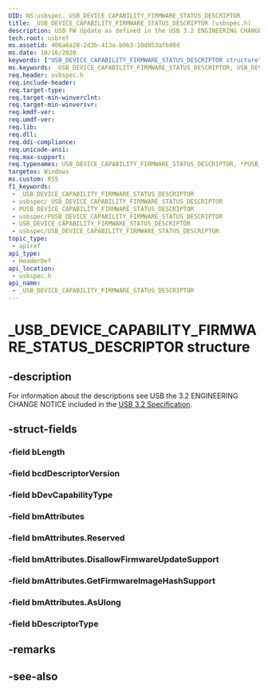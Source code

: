 ```yaml
---
UID: NS:usbspec._USB_DEVICE_CAPABILITY_FIRMWARE_STATUS_DESCRIPTOR
title: _USB_DEVICE_CAPABILITY_FIRMWARE_STATUS_DESCRIPTOR (usbspec.h)
description: USB FW Update as defined in the USB 3.2 ENGINEERING CHANGE NOTICE.
tech.root: usbref
ms.assetid: 406a6a28-2d3b-413a-b9b3-10d053afb80d
ms.date: 10/16/2020
keywords: ["USB_DEVICE_CAPABILITY_FIRMWARE_STATUS_DESCRIPTOR structure"]
ms.keywords: _USB_DEVICE_CAPABILITY_FIRMWARE_STATUS_DESCRIPTOR, USB_DEVICE_CAPABILITY_FIRMWARE_STATUS_DESCRIPTOR, *PUSB_DEVICE_CAPABILITY_FIRMWARE_STATUS_DESCRIPTOR,
req.header: usbspec.h
req.include-header: 
req.target-type: 
req.target-min-winverclnt: 
req.target-min-winversvr: 
req.kmdf-ver: 
req.umdf-ver: 
req.lib: 
req.dll: 
req.ddi-compliance: 
req.unicode-ansi: 
req.max-support: 
req.typenames: USB_DEVICE_CAPABILITY_FIRMWARE_STATUS_DESCRIPTOR, *PUSB_DEVICE_CAPABILITY_FIRMWARE_STATUS_DESCRIPTOR
targetos: Windows
ms.custom: RS5
f1_keywords:
 - _USB_DEVICE_CAPABILITY_FIRMWARE_STATUS_DESCRIPTOR
 - usbspec/_USB_DEVICE_CAPABILITY_FIRMWARE_STATUS_DESCRIPTOR
 - PUSB_DEVICE_CAPABILITY_FIRMWARE_STATUS_DESCRIPTOR
 - usbspec/PUSB_DEVICE_CAPABILITY_FIRMWARE_STATUS_DESCRIPTOR
 - USB_DEVICE_CAPABILITY_FIRMWARE_STATUS_DESCRIPTOR
 - usbspec/USB_DEVICE_CAPABILITY_FIRMWARE_STATUS_DESCRIPTOR
topic_type:
 - apiref
api_type:
 - HeaderDef
api_location:
 - usbspec.h
api_name:
 - _USB_DEVICE_CAPABILITY_FIRMWARE_STATUS_DESCRIPTOR
---
```


# _USB_DEVICE_CAPABILITY_FIRMWARE_STATUS_DESCRIPTOR structure

## -description

For information about the descriptions see USB the 3.2 ENGINEERING CHANGE NOTICE included in the [USB 3.2 Specification](https://www.usb.org/sites/default/files/usb_32_20200716_0.zip).

## -struct-fields

### -field bLength

### -field bcdDescriptorVersion

### -field bDevCapabilityType

### -field bmAttributes

### -field bmAttributes.Reserved

### -field bmAttributes.DisallowFirmwareUpdateSupport

### -field bmAttributes.GetFirmwareImageHashSupport

### -field bmAttributes.AsUlong

### -field bDescriptorType

## -remarks

## -see-also
